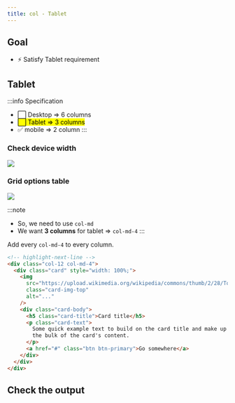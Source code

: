```yaml
---
title: col - Tablet
---
```


## Goal
- ⚡ Satisfy Tablet requirement

## Tablet
:::info Specification
- ⬜ Desktop => 6 columns
- <mark>⬜ Tablet => 3 columns</mark>
- ✅ mobile => 2 column
:::

### Check device width
![](https://storage.googleapis.com/coderhackers-assets/docs/img/2020-05-09-05-13-58.png)

### Grid options table
![](https://storage.googleapis.com/coderhackers-assets/docs/img/2020-05-09-05-15-12.png)

:::note
- So, we need to use `col-md`
- We want **3 columns** for tablet => `col-md-4`
:::


Add every `col-md-4` to every column.
```html
<!-- highlight-next-line -->
<div class="col-12 col-md-4">
  <div class="card" style="width: 100%;">
    <img
      src="https://upload.wikimedia.org/wikipedia/commons/thumb/2/28/Tortoiseshell_she-cat.JPG/640px-Tortoiseshell_she-cat.JPG"
      class="card-img-top"
      alt="..."
    />
    <div class="card-body">
      <h5 class="card-title">Card title</h5>
      <p class="card-text">
        Some quick example text to build on the card title and make up
        the bulk of the card's content.
      </p>
      <a href="#" class="btn btn-primary">Go somewhere</a>
    </div>
  </div>
</div>
```

## Check the output